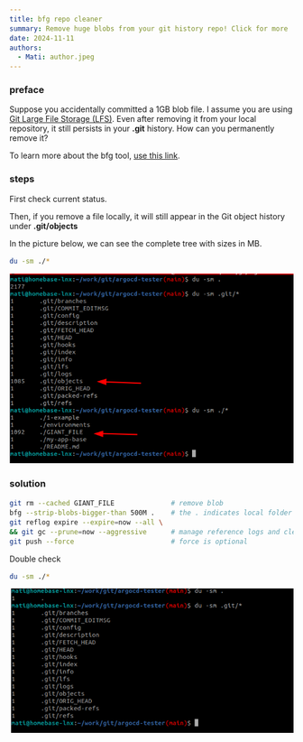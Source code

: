 ```yaml
---
title: bfg repo cleaner
summary: Remove huge blobs from your git history repo! Click for more ...
date: 2024-11-11
authors:
  - Mati: author.jpeg
---
```


### preface

Suppose you accidentally committed a 1GB blob file. I assume you are using [Git Large File Storage (LFS)](https://git-lfs.com/). Even after removing it from your local repository, it still persists in your **.git** history. How can you permanently remove it?

To learn more about the bfg tool, [use this link](https://rtyley.github.io/bfg-repo-cleaner/).

### steps

First check current status.

Then, if you remove a file locally, it will still appear in the Git object history under **.git/objects**

In the picture below, we can see the complete tree with sizes in MB.

```bash
du -sm ./*
```

![pic](./2024-11-13_16-54.png)

### solution

```bash
git rm --cached GIANT_FILE              # remove blob
bfg --strip-blobs-bigger-than 500M .    # the . indicates local folder
git reflog expire --expire=now --all \
&& git gc --prune=now --aggressive      # manage reference logs and cleanup
git push --force                        # force is optional
```

Double check

```bash
du -sm ./*
```

![pic2](./2024-11-13_17-01.png)
